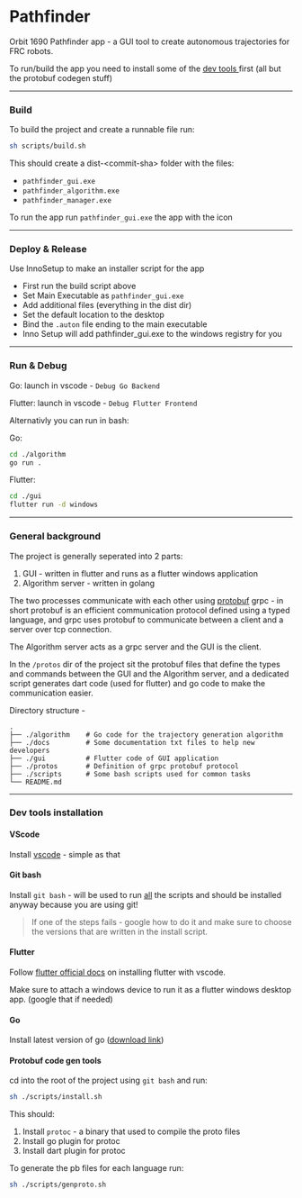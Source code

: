 # Pathfinder

Orbit 1690 Pathfinder app - a GUI tool to create autonomous trajectories for FRC robots.

To run/build the app you need to install some of the [ dev tools ](#dev-tools-install) first (all but the protobuf codegen stuff)
<br/>

---
### Build

To build the project and create a runnable file run:
```bash
sh scripts/build.sh
```
This should create a dist-\<commit-sha> folder with the files:
 - `pathfinder_gui.exe`
 - `pathfinder_algorithm.exe`
 - `pathfinder_manager.exe`

To run the app run `pathfinder_gui.exe` the app with the icon

---
### Deploy & Release

Use InnoSetup to make an installer script for the app
 - First run the build script above
 - Set Main Executable as `pathfinder_gui.exe`
 - Add additional files (everything in the dist dir)
 - Set the default location to the desktop
 - Bind the `.auton` file ending to the main executable 
 - Inno Setup will add pathfinder_gui.exe to the windows registry for you

---
### Run & Debug

Go:
launch in vscode - `Debug Go Backend`

Flutter:
launch in vscode - `Debug Flutter Frontend`


Alternativly you can run in bash:

Go:
```bash
cd ./algorithm
go run .
```

Flutter:
```bash
cd ./gui
flutter run -d windows
```

---
### General background

The project is generally seperated into 2 parts:

1. GUI - written in flutter and runs as a flutter windows application
2. Algorithm server - written in golang

The two processes communicate with each other using [protobuf](https://developers.google.com/protocol-buffers) grpc - in short protobuf is an efficient communication protocol defined using a typed language, and grpc uses protobuf to communicate between a client and a server over tcp connection.

The Algorithm server acts as a grpc server and the GUI is the client.

In the `/protos` dir of the project sit the protobuf files that define the types and commands between the GUI and the Algorithm server, and a dedicated script generates dart code (used for flutter) and go code to make the communication easier.


Directory structure -

```
.
├── ./algorithm    # Go code for the trajectory generation algorithm
├── ./docs         # Some documentation txt files to help new developers
├── ./gui          # Flutter code of GUI application
├── ./protos       # Definition of grpc protobuf protocol
├── ./scripts      # Some bash scripts used for common tasks
└── README.md
```

---

### <a name="dev-tools-install"></a>Dev tools installation

#### VScode
Install [vscode](https://code.visualstudio.com/download) - simple as that

#### Git bash
Install `git bash` - will be used to run <ins>all</ins> the scripts and should be installed anyway because you are using git!

> If one of the steps fails - google how to do it and make sure to choose the versions that are written in the install script.

#### Flutter
Follow [flutter official docs](https://docs.flutter.dev/development/tools/vs-code) on installing flutter with vscode.

Make sure to attach a windows device to run it as a flutter windows desktop app. (google that if needed)

#### Go
Install latest version of go ([download link](https://go.dev/doc/install))


#### Protobuf code gen tools
cd into the root of the project using `git bash` and run:
```bash
sh ./scripts/install.sh
```

This should:

1. Install `protoc` - a binary that used to compile the proto files
2. Install go plugin for protoc
3. Install dart plugin for protoc

To generate the pb files for each language run:
```bash
sh ./scripts/genproto.sh
```